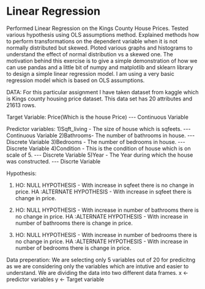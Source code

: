 # Linear Regression
Performed Linear Regression on the Kings County House Prices. Tested various hypothesis using OLS assumptions method. Explained methods how to perform transformations on the dependent variable when it is not normally distributed but skewed. Ploted various graphs and histograms to understand the effect of normal distribution vs a skewed one.
The motivation behind this exercise is to give a simple demonstration of how we can use pandas and a little bit of numpy and matplotlib and sklearn library to design a simple linear regression model.
I am using a very basic regression model which is based on OLS assumptions.

DATA:
For this particular assignment I have taken dataset from kaggle which is Kings county housing price dataset. This data set has 20 attributes and 21613 rows. 

Target Variable: Price(Which is the house Price) --- Continuous Variable

Predictor variables: 
1)Sqft_living - The size of house which is sqfeets. --- Continuous Variable
2)Bathrooms- The number of bathrooms in house. --- Discrete Variable
3)Bedrooms - The number of bedrooms in house. --- Discrete Variable 
4)Condition - This is the condition of house which is on scale of 5. --- Discrete Variable
5)Year - The Year during which the house was constructed. --- Discrte Variable

Hypothesis:
1) HO: NULL HYPOTHESIS - With increase in sqfeet there is no change in price.
   HA :ALTERNATE HYPOTHESIS - With increase in sqfeet there is change in price.
   
2) HO: NULL HYPOTHESIS - With increase in number of bathrooms there is no change in price.
   HA :ALTERNATE HYPOTHESIS - With increase in number of bathrooms there is change in price.
   
3) HO: NULL HYPOTHESIS - With increase in number of bedrooms there is no change in price.
   HA :ALTERNATE HYPOTHESIS - With increase in number of bedrooms there is change in price.
   
Data preperation:
We are selecting only 5 variables out of 20 for predicitng as we are considering only the variables which are intutive and easier to understand.
We are dividing the data into two different data frames.
x <- predictor variables
y <- Target variable

   

